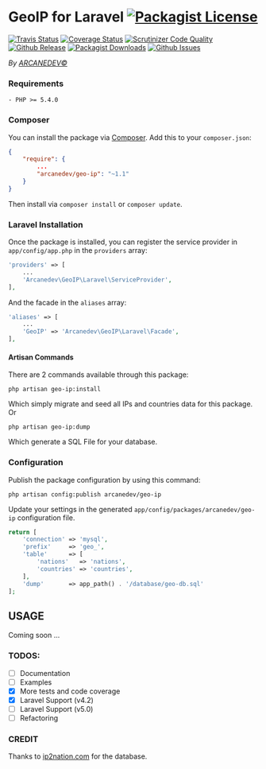 GeoIP for Laravel [![Packagist License](http://img.shields.io/packagist/l/arcanedev/geo-ip.svg?style=flat-square)](https://github.com/ARCANEDEV/GeoIP/blob/master/LICENSE)
==============
[![Travis Status](http://img.shields.io/travis/ARCANEDEV/GeoIP.svg?style=flat-square)](https://travis-ci.org/ARCANEDEV/GeoIP)
[![Coverage Status](https://img.shields.io/scrutinizer/coverage/g/ARCANEDEV/GeoIP.svg?style=flat-square)](https://scrutinizer-ci.com/g/ARCANEDEV/GeoIP/?branch=master)
[![Scrutinizer Code Quality](https://img.shields.io/scrutinizer/g/ARCANEDEV/GeoIP.svg?style=flat-square)](https://scrutinizer-ci.com/g/ARCANEDEV/GeoIP/?branch=master)
[![Github Release](http://img.shields.io/github/release/ARCANEDEV/GeoIP.svg?style=flat-square)](https://github.com/ARCANEDEV/GeoIP/releases)
[![Packagist Downloads](https://img.shields.io/packagist/dt/arcanedev/geo-ip.svg?style=flat-square)](https://packagist.org/packages/arcanedev/geo-ip)
[![Github Issues](http://img.shields.io/github/issues/ARCANEDEV/GeoIP.svg?style=flat-square)](https://github.com/ARCANEDEV/GeoIP/issues)

*By [ARCANEDEV&copy;](http://www.arcanedev.net/)*

### Requirements
    
    - PHP >= 5.4.0
    
### Composer

You can install the package via [Composer](http://getcomposer.org/). Add this to your `composer.json`:

```json
{
    "require": {
        ...
        "arcanedev/geo-ip": "~1.1"
    }
}
```
    
Then install via `composer install` or `composer update`.

### Laravel Installation
Once the package is installed, you can register the service provider in `app/config/app.php` in the `providers` array:

```php
'providers' => [
    ...
    'Arcanedev\GeoIP\Laravel\ServiceProvider',
],
```

And the facade in the `aliases` array:

```php
'aliases' => [
    ...
    'GeoIP' => 'Arcanedev\GeoIP\Laravel\Facade',
],
```

#### Artisan Commands
There are 2 commands available through this package:
```
php artisan geo-ip:install
```

Which simply migrate and seed all IPs and countries data for this package. Or

```
php artisan geo-ip:dump
```

Which generate a SQL File for your database.

### Configuration
Publish the package configuration by using this command:

```
php artisan config:publish arcanedev/geo-ip
```

Update your settings in the generated `app/config/packages/arcanedev/geo-ip` configuration file.

```php
return [
    'connection' => 'mysql',
    'prefix'     => 'geo_',
    'table'      => [
        'nations'   => 'nations',
        'countries' => 'countries',
    ],
    'dump'       => app_path() . '/database/geo-db.sql'
];
```

## USAGE
Coming soon ...

### TODOS:

  - [ ] Documentation
  - [ ] Examples
  - [x] More tests and code coverage
  - [x] Laravel Support (v4.2)
  - [ ] Laravel Support (v5.0)
  - [ ] Refactoring

### CREDIT

Thanks to [ip2nation.com](http://ip2nation.com/) for the database.
